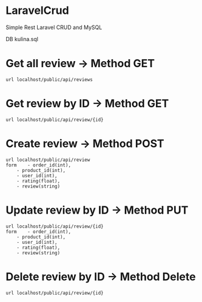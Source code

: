 # LaravelCrud
 Simple Rest Laravel CRUD and MySQL

DB kulina.sql

# Get all review -> Method GET 
	url localhost/public/api/reviews

# Get review by ID -> Method GET 
	url localhost/public/api/review/{id}

# Create review -> Method POST 
	url localhost/public/api/review 
	form 	- order_id(int), 
		- product_id(int), 
		- user_id(int), 
		- rating(float), 
		- review(string)

# Update review by ID -> Method PUT 
	url localhost/public/api/review/{id} 
	form 	- order_id(int), 
		- product_id(int), 
		- user_id(int), 
		- rating(float), 
		- review(string)

# Delete review by ID -> Method Delete 
	url localhost/public/api/review/{id}
